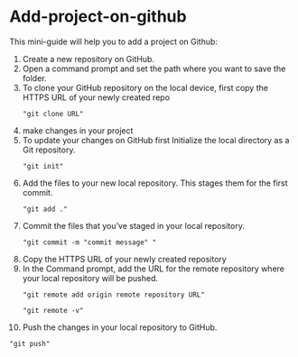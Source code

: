 # Add-project-on-github
This mini-guide will help you to add a project on Github:

1. Create a new repository on GitHub.
2. Open a command prompt and set the path where you want to save the folder.
3. To clone your GitHub repository on the local device, first copy the HTTPS URL of your newly created repo
   ```
   "git clone URL"
   ```
4. make changes in your project 
5. To update your changes on GitHub first Initialize the local directory as a Git repository.
   ```
   "git init"
   ```
6. Add the files to your new local repository. This stages them for the first commit.
   ```
   "git add ."
   ```
7. Commit the files that you’ve staged in your local repository.
   ```
   "git commit -m "commit message" "
   ```
8. Copy the HTTPS URL of your newly created repository
9. In the Command prompt, add the URL for the remote repository where your local repository will be pushed.
   ```
   "git remote add origin remote repository URL"
   ```
   ```
   "git remote -v"
   ```
10. Push the changes in your local repository to GitHub.
   ```
   "git push"
   ```
